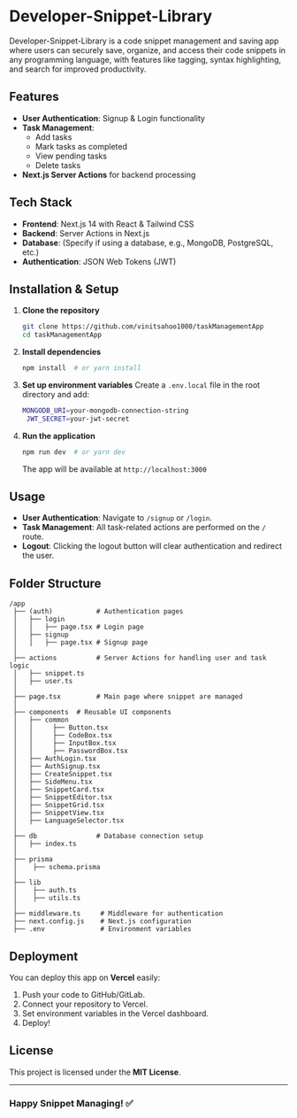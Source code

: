 # Developer-Snippet-Library

Developer-Snippet-Library is a code snippet management and saving app where users can securely save, organize, and access their code snippets in any programming language, with features like tagging, syntax highlighting, and search for improved productivity.

## Features
- **User Authentication**: Signup & Login functionality
- **Task Management**:
  - Add tasks
  - Mark tasks as completed
  - View pending tasks
  - Delete tasks
- **Next.js Server Actions** for backend processing

## Tech Stack
- **Frontend**: Next.js 14 with React & Tailwind CSS
- **Backend**: Server Actions in Next.js
- **Database**: (Specify if using a database, e.g., MongoDB, PostgreSQL, etc.)
- **Authentication**: JSON Web Tokens (JWT)

## Installation & Setup

1. **Clone the repository**
   ```sh
   git clone https://github.com/vinitsahoo1000/taskManagementApp
   cd taskManagementApp
   ```
2. **Install dependencies**
   ```sh
   npm install  # or yarn install
   ```
3. **Set up environment variables**
   Create a `.env.local` file in the root directory and add:
   ```sh
   MONGODB_URI=your-mongodb-connection-string
    JWT_SECRET=your-jwt-secret
   ```
4. **Run the application**
   ```sh
   npm run dev  # or yarn dev
   ```
   The app will be available at `http://localhost:3000`

## Usage
- **User Authentication**: Navigate to `/signup` or `/login`.
- **Task Management**: All task-related actions are performed on the `/` route.
- **Logout**: Clicking the logout button will clear authentication and redirect the user.

## Folder Structure
```
/app
 ├── (auth)           # Authentication pages
 │   ├── login       
 │   │   ├── page.tsx # Login page
 │   ├── signup       
 │   │   ├── page.tsx # Signup page
 │
 ├── actions          # Server Actions for handling user and task logic
 │   ├── snippet.ts
 │   ├── user.ts
 │
 ├── page.tsx         # Main page where snippet are managed
 │    
 ├── components  # Reusable UI components
 │   ├── common
 │   │     ├── Button.tsx
 │   │     ├── CodeBox.tsx
 │   │     ├── InputBox.tsx
 │   │     ├── PasswordBox.tsx
 │   ├── AuthLogin.tsx
 │   ├── AuthSignup.tsx
 │   ├── CreateSnippet.tsx
 │   ├── SideMenu.tsx
 │   ├── SnippetCard.tsx
 │   ├── SnippetEditor.tsx
 │   ├── SnippetGrid.tsx
 │   ├── SnippetView.tsx
 │   ├── LanguageSelector.tsx
 │
 ├── db               # Database connection setup
 │   ├── index.ts
 │
 ├── prisma
 │    ├── schema.prisma
 │
 ├── lib
 │    ├── auth.ts    
 │    ├── utils.ts   
 │    
 ├── middleware.ts     # Middleware for authentication
 ├── next.config.js    # Next.js configuration
 ├── .env              # Environment variables

```

## Deployment
You can deploy this app on **Vercel** easily:
1. Push your code to GitHub/GitLab.
2. Connect your repository to Vercel.
3. Set environment variables in the Vercel dashboard.
4. Deploy!



## License
This project is licensed under the **MIT License**.

---
### Happy Snippet Managing! ✅

